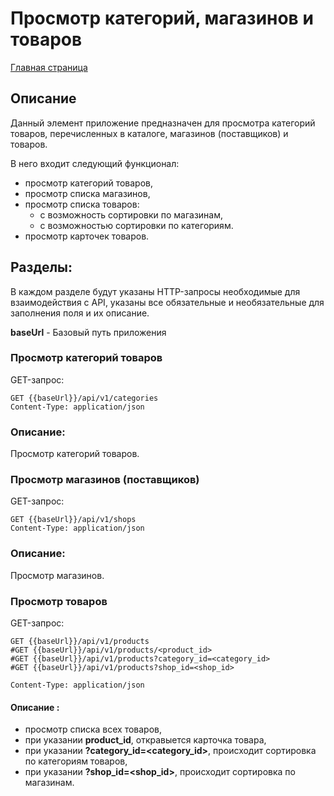 # Просмотр категорий, магазинов и товаров

[Главная страница](../README.md)


## Описание

Данный элемент приложение предназначен для просмотра категорий товаров, перечисленных в каталоге, магазинов (поставщиков) и товаров.

В него входит следующий функционал:
- просмотр категорий товаров,
- просмотр списка магазинов,
- просмотр списка товаров:
  - с возможность сортировки по магазинам,
  - с возможностью сортировки по категориям.
- просмотр карточек товаров.

## Разделы:
В каждом разделе будут указаны HTTP-запросы необходимые для взаимодействия с API, 
указаны все обязательные и необязательные для заполнения поля и их описание.

**baseUrl** - Базовый путь приложения
### Просмотр категорий товаров

GET-запрос:
```
GET {{baseUrl}}/api/v1/categories
Content-Type: application/json
```
### Описание:
Просмотр категорий товаров.

### Просмотр магазинов (поставщиков)

GET-запрос:
```
GET {{baseUrl}}/api/v1/shops
Content-Type: application/json

```
### Описание:
Просмотр магазинов.

### Просмотр товаров

GET-запрос:
```
GET {{baseUrl}}/api/v1/products
#GET {{baseUrl}}/api/v1/products/<product_id>
#GET {{baseUrl}}/api/v1/products?category_id=<category_id>
#GET {{baseUrl}}/api/v1/products?shop_id=<shop_id>

Content-Type: application/json

```
#### Описание :
-  просмотр списка всех товаров,
-  при указании **product_id**, откравыется карточка товара,
-  при указании **?category_id=<category_id>**, происходит сортировка по категориям товаров,
-  при указании **?shop_id=<shop_id>**, происходит сортировка по магазинам.

